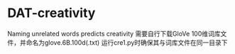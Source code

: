 # DAT-creativity
Naming unrelated words predicts creativity
需要自行下载GloVe 100维词库文件，并命名为glove.6B.100d(.txt)
运行cre1.py时确保其与词库文件在同一目录下
